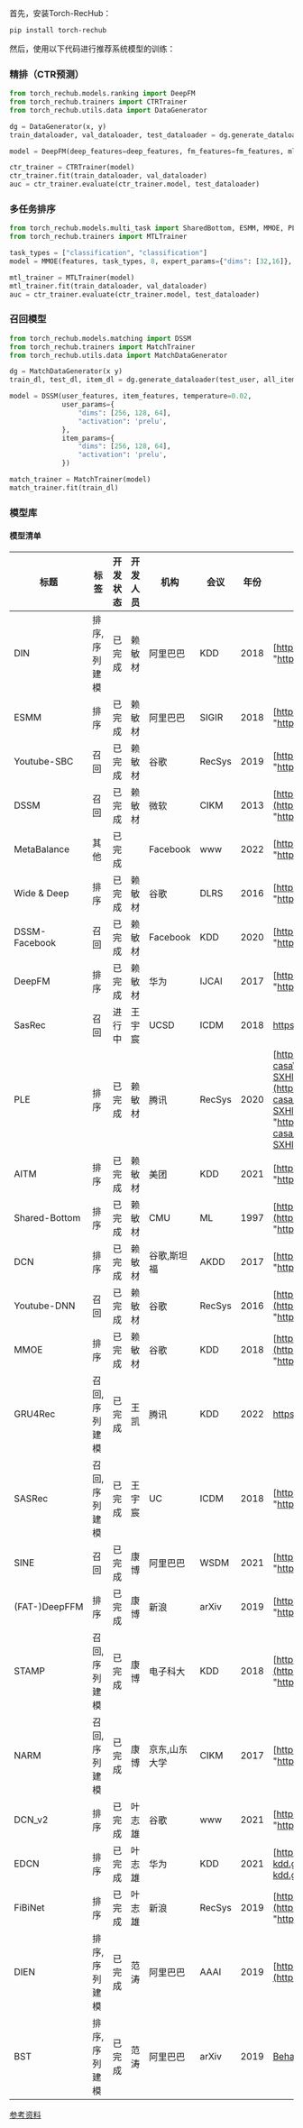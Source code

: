 首先，安装Torch-RecHub：

```bash
pip install torch-rechub
```

然后，使用以下代码进行推荐系统模型的训练：

### 精排（CTR预测）

```python
from torch_rechub.models.ranking import DeepFM
from torch_rechub.trainers import CTRTrainer
from torch_rechub.utils.data import DataGenerator

dg = DataGenerator(x, y)
train_dataloader, val_dataloader, test_dataloader = dg.generate_dataloader(split_ratio=[0.7, 0.1], batch_size=256)

model = DeepFM(deep_features=deep_features, fm_features=fm_features, mlp_params={"dims": [256, 128], "dropout": 0.2, "activation": "relu"})

ctr_trainer = CTRTrainer(model)
ctr_trainer.fit(train_dataloader, val_dataloader)
auc = ctr_trainer.evaluate(ctr_trainer.model, test_dataloader)
```

### 多任务排序

```python
from torch_rechub.models.multi_task import SharedBottom, ESMM, MMOE, PLE, AITM
from torch_rechub.trainers import MTLTrainer

task_types = ["classification", "classification"] 
model = MMOE(features, task_types, 8, expert_params={"dims": [32,16]}, tower_params_list=[{"dims": [32, 16]}, {"dims": [32, 16]}])

mtl_trainer = MTLTrainer(model)
mtl_trainer.fit(train_dataloader, val_dataloader)
auc = ctr_trainer.evaluate(ctr_trainer.model, test_dataloader)
```

### 召回模型

```python
from torch_rechub.models.matching import DSSM
from torch_rechub.trainers import MatchTrainer
from torch_rechub.utils.data import MatchDataGenerator

dg = MatchDataGenerator(x y)
train_dl, test_dl, item_dl = dg.generate_dataloader(test_user, all_item, batch_size=256)

model = DSSM(user_features, item_features, temperature=0.02,
             user_params={
                 "dims": [256, 128, 64],
                 "activation": 'prelu',  
             },
             item_params={
                 "dims": [256, 128, 64],
                 "activation": 'prelu', 
             })

match_trainer = MatchTrainer(model)
match_trainer.fit(train_dl)

```

### 模型库

#### 模型清单

| 标题          | 标签          | 开发状态 | 开发人员 | 机构          | 会议   | 年份 | URL                                                          | pdf                                                          |
| ------------- | ------------- | -------- | -------- | ------------- | ------ | ---- | ------------------------------------------------------------ | ------------------------------------------------------------ |
| DIN           | 排序,序列建模 | 已完成   | 赖敏材   | 阿里巴巴      | KDD    | 2018 | [https://arxiv.org/abs/1706.06978](https://arxiv.org/abs/1706.06978 "https://arxiv.org/abs/1706.06978") | [1706.06978.pdf](../file/pdf/1706.06978_0xZD_K10S2.pdf "1706.06978.pdf") |
| ESMM          | 排序          | 已完成   | 赖敏材   | 阿里巴巴      | SIGIR  | 2018 | [https://arxiv.org/abs/1804.07931](https://arxiv.org/abs/1804.07931 "https://arxiv.org/abs/1804.07931") | [1804.07931.pdf](../file/pdf/1804.07931_ybf_jOAFRp.pdf "1804.07931.pdf") |
| Youtube-SBC   | 召回          | 已完成   | 赖敏材   | 谷歌          | RecSys | 2019 | [https://research.google/pubs/pub48840/](https://research.google/pubs/pub48840/ "https://research.google/pubs/pub48840/") | [6c8a86c981a62b0126a11896b7f6ae0dae4c3566.pdf](../file/pdf/6c8a86c981a62b0126a11896b7f6ae0dae4c3566_1QYYhqJR8.pdf "6c8a86c981a62b0126a11896b7f6ae0dae4c3566.pdf") |
| DSSM          | 召回          | 已完成   | 赖敏材   | 微软          | CIKM   | 2013 | [https://posenhuang.github.io/papers/cikm2013\_DSSM\_fullversion.pdf](https://posenhuang.github.io/papers/cikm2013_DSSM_fullversion.pdf "https://posenhuang.github.io/papers/cikm2013_DSSM_fullversion.pdf") | [cikm2013\_DSSM\_fullversion.pdf](../file/pdf/cikm2013_DSSM_fullversion_c9ZSdM19XJ.pdf "cikm2013_DSSM_fullversion.pdf") |
| MetaBalance   | 其他          | 已完成   |          | Facebook      | www    | 2022 | [https://arxiv.org/pdf/2203.06801v1.pdf](https://arxiv.org/pdf/2203.06801v1.pdf "https://arxiv.org/pdf/2203.06801v1.pdf") | [2203.06801v1-3.pdf](../file/pdf/2203.06801v1-3_qUTY4TbvSL.pdf "2203.06801v1-3.pdf") |
| Wide & Deep   | 排序          | 已完成   | 赖敏材   | 谷歌          | DLRS   | 2016 | [https://arxiv.org/pdf/1606.07792.pdf](https://arxiv.org/pdf/1606.07792.pdf "https://arxiv.org/pdf/1606.07792.pdf") | [1606.07792.pdf](../file/pdf/1606.07792_l8JrVnuYXA.pdf "1606.07792.pdf") |
| DSSM-Facebook | 召回          | 已完成   | 赖敏材   | Facebook      | KDD    | 2020 | [https://arxiv.org/abs/2006.11632](https://arxiv.org/abs/2006.11632 "https://arxiv.org/abs/2006.11632") | [2006.11632.pdf](../file/pdf/2006.11632_qiN67CrHNs.pdf "2006.11632.pdf") |
| DeepFM        | 排序          | 已完成   | 赖敏材   | 华为          | IJCAI  | 2017 | [https://arxiv.org/abs/1703.04247](https://arxiv.org/abs/1703.04247 "https://arxiv.org/abs/1703.04247") | [1703.04247.pdf](../file/pdf/1703.04247_sFSyE7q3U1.pdf "1703.04247.pdf") |
| SasRec        | 召回          | 进行中   | 王宇宸   | UCSD          | ICDM   | 2018 | https://arxiv.org/abs/1808.09781                             | [1808.09781v1.pdf](../file/pdf/1808.09781v1.pdf "1808.09781v1.pdf") |
| PLE           | 排序          | 已完成   | 赖敏材   | 腾讯          | RecSys | 2020 | [https://dl.acm.org/doi/abs/10.1145/3383313.3412236?casa\_token=4g\_ErWbxWf8AAAAA%3APhbcdBa6b-SXHlpFtKh1Lybjtv48sYV2l1GsPeL43N5Lpih\_GwarAwV5hzxOYUVZoWd8dimltm4czmI](https://dl.acm.org/doi/abs/10.1145/3383313.3412236?casa_token=4g_ErWbxWf8AAAAA%3APhbcdBa6b-SXHlpFtKh1Lybjtv48sYV2l1GsPeL43N5Lpih_GwarAwV5hzxOYUVZoWd8dimltm4czmI "https://dl.acm.org/doi/abs/10.1145/3383313.3412236?casa_token=4g_ErWbxWf8AAAAA%3APhbcdBa6b-SXHlpFtKh1Lybjtv48sYV2l1GsPeL43N5Lpih_GwarAwV5hzxOYUVZoWd8dimltm4czmI") | [2020 (Tencent) (Recsys) \[PLE\] Progressive Layered Extraction (PLE) - A Novel Multi-Task Learning (MTL) Model for Personalized Recommendations.pdf](<../file/pdf/2020 (Tencent) (Recsys) \[PLE] Progressive Layered .pdf> "2020 (Tencent) (Recsys) \[PLE] Progressive Layered Extraction (PLE) - A Novel Multi-Task Learning (MTL) Model for Personalized Recommendations.pdf") |
| AITM          | 排序          | 已完成   | 赖敏材   | 美团          | KDD    | 2021 | [https://arxiv.org/abs/2105.08489](https://arxiv.org/abs/2105.08489 "https://arxiv.org/abs/2105.08489") | [2105.08489-2.pdf](../file/pdf/2105.08489-2_XnVVGxN9GG.pdf "2105.08489-2.pdf") |
| Shared-Bottom | 排序          | 已完成   | 赖敏材   | CMU           | ML     | 1997 | [https://link.springer.com/content/pdf/10.1023/A:1007379606734.pdf](https://link.springer.com/content/pdf/10.1023/A:1007379606734.pdf "https://link.springer.com/content/pdf/10.1023/A:1007379606734.pdf") | [Caruana1997\_Article\_MultitaskLearning.pdf](../file/pdf/Caruana1997_Article_MultitaskLearning_ySprcjzJ6v.pdf "Caruana1997_Article_MultitaskLearning.pdf") |
| DCN           | 排序          | 已完成   | 赖敏材   | 谷歌,斯坦福   | AKDD   | 2017 | [https://arxiv.org/abs/1708.05123](https://arxiv.org/abs/1708.05123 "https://arxiv.org/abs/1708.05123") | [1708.05123.pdf](../file/pdf/1708.05123_f3lKSqxIvw.pdf "1708.05123.pdf") |
| Youtube-DNN   | 召回          | 已完成   | 赖敏材   | 谷歌          | RecSys | 2016 | [https://dl.acm.org/doi/10.1145/2959100.2959190](https://dl.acm.org/doi/10.1145/2959100.2959190 "https://dl.acm.org/doi/10.1145/2959100.2959190") | [2959100.2959190.pdf](../file/pdf/2959100.2959190_jRzTU81Xmq.pdf "2959100.2959190.pdf") |
| MMOE          | 排序          | 已完成   | 赖敏材   | 谷歌          | KDD    | 2018 | [https://dl.acm.org/doi/pdf/10.1145/3219819.3220007](https://dl.acm.org/doi/pdf/10.1145/3219819.3220007 "https://dl.acm.org/doi/pdf/10.1145/3219819.3220007") | [3219819.3220007.pdf](../file/pdf/3219819.3220007_zvaZg_CZ6z.pdf "3219819.3220007.pdf") |
| GRU4Rec       | 召回,序列建模 | 已完成   | 王凯     | 腾讯          | KDD    | 2022 | https://arxiv.org/abs/1511.06939                             |                                                              |
| SASRec        | 召回,序列建模 | 已完成   | 王宇宸   | UC            | ICDM   | 2018 | [https://arxiv.org/pdf/1808.09781.pdf](https://arxiv.org/pdf/1808.09781.pdf "https://arxiv.org/pdf/1808.09781.pdf") | [1808.09781-3.pdf](../file/pdf/1808.09781-3_bmRm284Rxd.pdf "1808.09781-3.pdf") |
| SINE          | 召回          | 已完成   | 康博     | 阿里巴巴      | WSDM   | 2021 | [https://arxiv.org/pdf/2102.09267.pdf](https://arxiv.org/pdf/2102.09267.pdf "https://arxiv.org/pdf/2102.09267.pdf") | [2102.09267.pdf](../file/pdf/2102.09267_cdwBFKPCrj.pdf "2102.09267.pdf") |
| (FAT-)DeepFFM | 排序          | 已完成   | 康博     | 新浪          | arXiv  | 2019 | [https://arxiv.org/pdf/1905.06336.pdf](https://arxiv.org/pdf/1905.06336.pdf "https://arxiv.org/pdf/1905.06336.pdf") | [1905.06336.pdf](../file/pdf/1905.06336_2oH3RMtROA.pdf "1905.06336.pdf") |
| STAMP         | 召回,序列建模 | 已完成   | 康博     | 电子科大      | KDD    | 2018 | [https://dl.acm.org/doi/10.1145/3219819.3219950](https://dl.acm.org/doi/10.1145/3219819.3219950 "https://dl.acm.org/doi/10.1145/3219819.3219950") | [3219819.3219950.pdf](../file/pdf/3219819.3219950_aTMFXHL3JB.pdf "3219819.3219950.pdf") |
| NARM          | 召回,序列建模 | 已完成   | 康博     | 京东,山东大学 | CIKM   | 2017 | [https://arxiv.org/pdf/1711.04725.pdf](https://arxiv.org/pdf/1711.04725.pdf "https://arxiv.org/pdf/1711.04725.pdf") | [1711.00165.pdf](../file/pdf/1711.00165_eosOSOmTfE.pdf "1711.00165.pdf") |
| DCN\_v2       | 排序          | 已完成   | 叶志雄   | 谷歌          | www    | 2021 | [https://arxiv.org/abs/2008.13535](https://arxiv.org/abs/2008.13535 "https://arxiv.org/abs/2008.13535") | [DCN V2 Improved Deep & Cross Network and Practical Lessons.pdf](<../file/pdf/DCN V2 Improved Deep & Cross Network and Practical.pdf> "DCN V2 Improved Deep & Cross Network and Practical Lessons.pdf") |
| EDCN          | 排序          | 已完成   | 叶志雄   | 华为          | KDD    | 2021 | [https://dlp-kdd.github.io/assets/pdf/DLP-KDD\_2021\_paper\_12.pdf](https://dlp-kdd.github.io/assets/pdf/DLP-KDD_2021_paper_12.pdf "https://dlp-kdd.github.io/assets/pdf/DLP-KDD_2021_paper_12.pdf") |                                                              |
| FiBiNet       | 排序          | 已完成   | 叶志雄   | 新浪          | RecSys | 2019 | [https://dl.acm.org/doi/abs/10.1145/3298689.3347043](https://dl.acm.org/doi/abs/10.1145/3298689.3347043 "https://dl.acm.org/doi/abs/10.1145/3298689.3347043") |                                                              |
| DIEN          | 排序,序列建模 | 已完成   | 范涛     | 阿里巴巴      | AAAI   | 2019 | [https://ojs.aaai.org/index.php/AAAI/article/view/4545](https://ojs.aaai.org/index.php/AAAI/article/view/4545) | [4545-Article Text-7584-1-10-20190706.pdf](../file/pdf/4545-Article%20Text-7584-1-10-20190706.pdf "pdf") |
| BST           | 排序,序列建模 | 已完成   | 范涛     | 阿里巴巴      | arXiv  | 2019 | [Behavior Sequence Transformer for E-commerce Recommendation in Alibaba](https://arxiv.org/abs/1905.06874v1) | [pdf](https://arxiv.org/pdf/1905.06874v1 "pdf")              |


[参考资料](参考资料/参考资料.md "参考资料")
